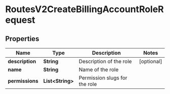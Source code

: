 

# RoutesV2CreateBillingAccountRoleRequest


## Properties

| Name | Type | Description | Notes |
|------------ | ------------- | ------------- | -------------|
|**description** | **String** | Description of the role |  [optional] |
|**name** | **String** | Name of the role |  |
|**permissions** | **List&lt;String&gt;** | Permission slugs for the role |  |



